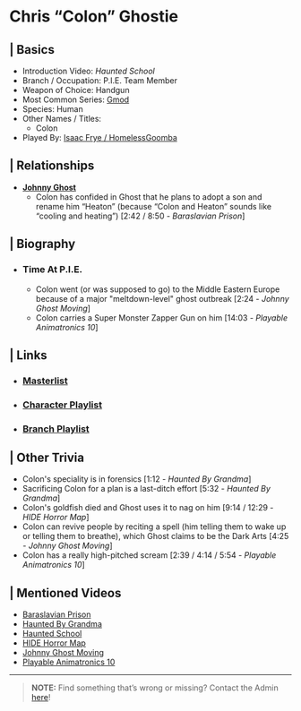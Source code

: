 # Chris “Colon” Ghostie  


## | Basics  
- Introduction Video: *Haunted School*  
- Branch / Occupation: P.I.E. Team Member  
- Weapon of Choice: Handgun  
- Most Common Series: [Gmod](6.Series/Gmod.html)  
- Species: Human  
- Other Names / Titles:   
  - Colon  
- Played By: [Isaac Frye / HomelessGoomba](3.Siblings/3.4.Isaac-Frye-HomelessGoomba.html)  


## | Relationships  
- [**Johnny Ghost**](5.Characters/Johnny_Ghost.html)  
  - Colon has confided in Ghost that he plans to adopt a son and rename him “Heaton” \(because “Colon and Heaton” sounds like “cooling and heating”) \[2:42 / 8:50 - *Baraslavian Prison*]


## | Biography  
- ### Time At P.I.E. 
  - Colon went \(or was supposed to go) to the Middle Eastern Europe because of a major "meltdown-level" ghost outbreak \[2:24 - *Johnny Ghost Moving*]
  - Colon carries a Super Monster Zapper Gun on him \[14:03 - *Playable Animatronics 10*]

 
## | Links  
- ### [Masterlist]()  
- ### [Character Playlist]()  
- ### [Branch Playlist]()  


## | Other Trivia  
- Colon's speciality is in forensics \[1:12 - *Haunted By Grandma*]
- Sacrificing Colon for a plan is a last-ditch effort \[5:32 - *Haunted By Grandma*]
- Colon's goldfish died and Ghost uses it to nag on him \[9:14 / 12:29 - *HIDE Horror Map*]
- Colon can revive people by reciting a spell \(him telling them to wake up or telling them to breathe), which Ghost claims to be the Dark Arts \[4:25 - *Johnny Ghost Moving*]
- Colon has a really high-pitched scream \[2:39 / 4:14 / 5:54 - *Playable Animatronics 10*]

## | Mentioned Videos
- [Baraslavian Prison](https://youtu.be/acQ_AEIHW-M)
- [Haunted By Grandma](https://youtu.be/yMRGseByyCU)
- [Haunted School](https://youtu.be/cV31R3z-P7M)
- [HIDE Horror Map](https://youtu.be/XV7ZJMx2_tQ)
- [Johnny Ghost Moving](https://youtu.be/hf04_xQdqfQ)
- [Playable Animatronics 10](https://youtu.be/2qdDjiasqEc)

----

> **NOTE:** Find something that’s wrong or missing? Contact the Admin [here](chapter_2.html)!
